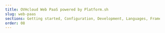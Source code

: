 ```yaml
---
title: OVHcloud Web PaaS powered by Platform.sh
slug: web-paas
sections: Getting started, Configuration, Development, Languages, Frameworks, Tutorials, Domains, Best practices, Overview, Administration, Security, Integrations
order: 08
---
```

